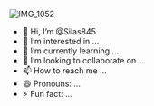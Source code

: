 ![IMG_1052](https://github.com/user-attachments/assets/2fcd001b-4778-45fe-80c3-28f518051e86)
- 👋 Hi, I’m @Silas845
- 👀 I’m interested in ...
- 🌱 I’m currently learning ...
- 💞️ I’m looking to collaborate on ... 
- 📫 How to reach me ...
- 😄 Pronouns: ...
- ⚡ Fun fact: ...

<!---
Silas845/Silas845 is a ✨ special ✨ repository because its `README.md` (this file) appears on your GitHub profile.
You can click the Preview link to take a look at your changes.
--->
